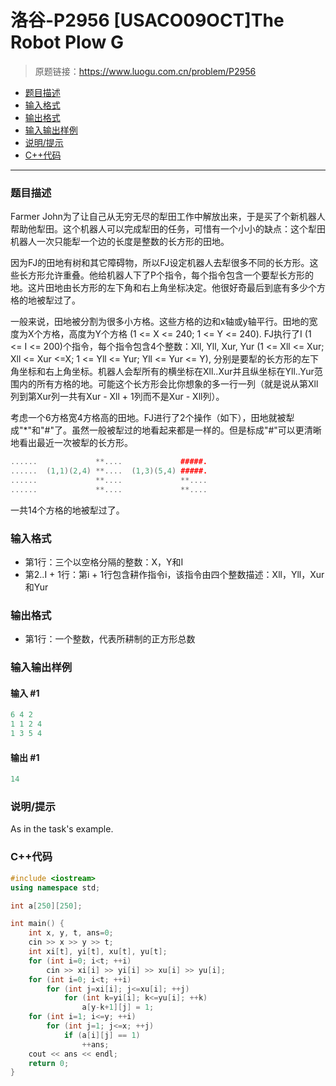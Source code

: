 # 洛谷-P2956 [USACO09OCT]The Robot Plow G

> 原题链接：https://www.luogu.com.cn/problem/P2956

- [题目描述](#题目描述)
- [输入格式](#输入格式)
- [输出格式](#输出格式)
- [输入输出样例](#输入输出样例)
- [说明/提示](#说明/提示)
- [C++代码](#C++代码)

---

### <a name="题目描述">题目描述</a>

Farmer John为了让自己从无穷无尽的犁田工作中解放出来，于是买了个新机器人帮助他犁田。这个机器人可以完成犁田的任务，可惜有一个小小的缺点：这个犁田机器人一次只能犁一个边的长度是整数的长方形的田地。

因为FJ的田地有树和其它障碍物，所以FJ设定机器人去犁很多不同的长方形。这些长方形允许重叠。他给机器人下了P个指令，每个指令包含一个要犁长方形的地。这片田地由长方形的左下角和右上角坐标决定。他很好奇最后到底有多少个方格的地被犁过了。

一般来说，田地被分割为很多小方格。这些方格的边和x轴或y轴平行。田地的宽度为X个方格，高度为Y个方格 (1 <= X <=  240; 1 <= Y <= 240). FJ执行了I (1 <= I <=  200)个指令，每个指令包含4个整数：Xll, Yll, Xur, Yur (1 <= Xll <= Xur; Xll <=  Xur <=X; 1 <= Yll <= Yur; Yll <= Yur <= Y),  分别是要犁的长方形的左下角坐标和右上角坐标。机器人会犁所有的横坐标在Xll..Xur并且纵坐标在Yll..Yur范围内的所有方格的地。可能这个长方形会比你想象的多一行一列（就是说从第Xll列到第Xur列一共有Xur - Xll + 1列而不是Xur - Xll列）。

考虑一个6方格宽4方格高的田地。FJ进行了2个操作（如下），田地就被犁成"*"和"#"了。虽然一般被犁过的地看起来都是一样的。但是标成"#"可以更清晰地看出最近一次被犁的长方形。

```cpp
......             **....             #####. 
......  (1,1)(2,4) **....  (1,3)(5,4) #####. 
......             **....             **.... 
......             **....             **.... 
```

一共14个方格的地被犁过了。

### <a name="输入格式">输入格式</a>

- 第1行：三个以空格分隔的整数：X，Y和I
- 第2..I + 1行：第i + 1行包含耕作指令i，该指令由四个整数描述：Xll，Yll，Xur和Yur

### <a name="输出格式">输出格式</a>

- 第1行：一个整数，代表所耕制的正方形总数

### <a name="输入输出样例">输入输出样例</a>

#### 输入 #1

```c++
6 4 2 
1 1 2 4 
1 3 5 4 
```

#### 输出 #1

```c++
14 
```

### <a name="说明/提示">说明/提示</a>

As in the task's example.

### <a name="C++代码">C++代码</a>

```c++
#include <iostream>
using namespace std;

int a[250][250];

int main() {
    int x, y, t, ans=0;
    cin >> x >> y >> t;
    int xi[t], yi[t], xu[t], yu[t];
    for (int i=0; i<t; ++i)
        cin >> xi[i] >> yi[i] >> xu[i] >> yu[i];
    for (int i=0; i<t; ++i)
        for (int j=xi[i]; j<=xu[i]; ++j)
            for (int k=yi[i]; k<=yu[i]; ++k)
                a[y-k+1][j] = 1;
    for (int i=1; i<=y; ++i)
        for (int j=1; j<=x; ++j)
            if (a[i][j] == 1)
                ++ans;
    cout << ans << endl;
    return 0;
}
```